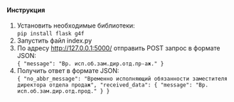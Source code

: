 #### Инструкция
1.  Установить необходимые библиотеки:  
   `pip install flask g4f`
2.  Запустить файл index.py
3.  По адресу http://127.0.0.1:5000/ отправить POST запрос в формате JSON:  
    `{
        "message": "Вр. исп.об.зам.дир.отд.пр-аж."
    }`
4. Получить ответ в формате JSON:  
`{
    "no_abbr_message": "Временно исполняющий обязанности заместителя директора отдела продаж",
    "received_data": {
        "message": "Вр. исп.об.зам.дир.отд.прод."
    }
}`
